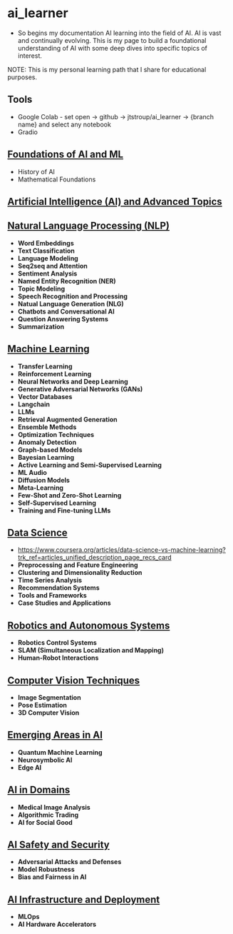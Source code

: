 # ai_learner
* So begins my documentation AI learning into the field of AI. AI is vast and continually evolving. This is my page to build a foundational understanding of AI with some deep dives into specific topics of interest. 

NOTE: This is my personal learning path that I share for educational purposes.

## Tools
- Google Colab - set open -> github -> jtstroup/ai_learner -> {branch name} and select any notebook
- Gradio

## [Foundations of AI and ML](./ai_ml_foundations)
  - History of AI
  - Mathematical Foundations

## [Artificial Intelligence (AI) and Advanced Topics](./ai_adv_topics)

## [Natural Language Processing (NLP)](./natural_language_processing/)
- __Word Embeddings__   
- __Text Classification__
- __Language Modeling__
- __Seq2seq and Attention__
- __Sentiment Analysis__
- __Named Entity Recognition (NER)__
- __Topic Modeling__
- __Speech Recognition and Processing__
- __Natual Language Generation (NLG)__
- __Chatbots and Conversational AI__
- __Question Answering Systems__
- __Summarization__


## [Machine Learning](./machine_learning/)
- __Transfer Learning__
- __Reinforcement Learning__
- __Neural Networks and Deep Learning__
- __Generative Adversarial Networks (GANs)__
- __Vector Databases__
- __Langchain__
- __LLMs__
- __Retrieval Augmented Generation__
- __Ensemble Methods__
- __Optimization Techniques__
- __Anomaly Detection__
- __Graph-based Models__
- __Bayesian Learning__
- __Active Learning and Semi-Supervised Learning__
- __ML Audio__
- __Diffusion Models__
- __Meta-Learning__
- __Few-Shot and Zero-Shot Learning__
- __Self-Supervised Learning__
- __Training and Fine-tuning LLMs__


## [Data Science](./data_science/)
- https://www.coursera.org/articles/data-science-vs-machine-learning?trk_ref=articles_unified_description_page_recs_card
- __Preprocessing and Feature Engineering__
- __Clustering and Dimensionality Reduction__
- __Time Series Analysis__
- __Recommendation Systems__
- __Tools and Frameworks__
- __Case Studies and Applications__

## [Robotics and Autonomous Systems](./robotics_autonomous/)
- __Robotics Control Systems__
- __SLAM (Simultaneous Localization and Mapping)__
- __Human-Robot Interactions__

## [Computer Vision Techniques](./computer_vision_techniques/)
- __Image Segmentation__
- __Pose Estimation__
- __3D Computer Vision__

## [Emerging Areas in AI](./emerging_areas/)
- __Quantum Machine Learning__
- __Neurosymbolic AI__
- __Edge AI__

## [AI in Domains](./domains/)
- __Medical Image Analysis__
- __Algorithmic Trading__
- __AI for Social Good__

## [AI Safety and Security](./safety_security/)
- __Adversarial Attacks and Defenses__
- __Model Robustness__
- __Bias and Fairness in AI__

## [AI Infrastructure and Deployment](./infrastructure_deployment/)
- __MLOps__
- __AI Hardware Accelerators__
